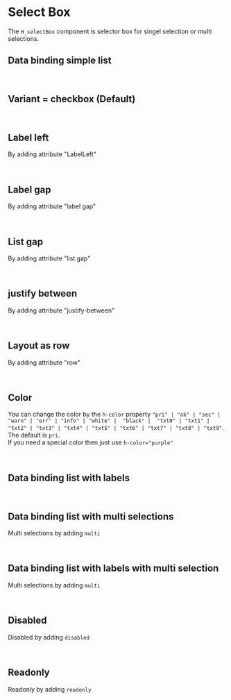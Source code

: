 # Select Box

The `H_selectBox` component is selector box for singel selection or multi selections.

## Data binding simple list

<hhl-live-editor title="" htmlCode='
      <template>
       <div class="flex items-center gap-4"> 
            <H_selectbox autofocus :list="[`nr1`, `nr2`, `nr3`]" v-model="selection" label="Selector"></H_selectbox>
            <H_input readonly v-model="selection" label="Selector"></H_input>
      </div>
      </template>
      <script>
            const selection = ref("nr2");
            return { selection }
      </script>
'>
</hhl-live-editor>

<br>

## Variant = checkbox (Default)

<hhl-live-editor title="" htmlCode='
    <template>
        <div class="flex items-center gap-4">
            <H_selectbox variant="checkbox" :list="[`nr1`, `nr2`, `nr3`]" v-model="selection" label="checkbox (Default)"></H_selectbox>
            <H_selectbox variant="radio" :list="[`nr1`, `nr2`, `nr3`]" v-model="selection" label="radio"></H_selectbox>
            <H_selectbox variant="switch" :list="[`nr1`, `nr2`, `nr3`]" v-model="selection" label="switch"></H_selectbox>
        </div>
    </template>
    <script>
    const selection = ref("nr2");
    return { selection }
    </script>
'>
</hhl-live-editor>

<br>

## Label left

By adding attribute "LabelLeft"

<hhl-live-editor title="" htmlCode='
      <template>
       <div class="flex items-center gap-4 "> 
            <H_selectbox label-left :list="[`nr1`, `nr2`, `nr3`]" v-model="selection" label="Selector"></H_selectbox>
            <H_input readonly v-model="selection" label="Selector"></H_input>
      </div>
      </template>
      <script>
            const selection = ref("nr2");
            return { selection }
      </script>
'>
</hhl-live-editor>

<br>

## Label gap

By adding attribute "label gap"

<hhl-live-editor title="" htmlCode='
      <template>
       <div class="flex items-center gap-4"> 
            <H_selectbox :list="[`nr1`, `nr2`, `nr3`]" label-gap="22px" v-model="selection" label="Selector"></H_selectbox>
            <H_input readonly v-model="selection" label="Selector"></H_input>
      </div>
      </template>
      <script>
            const selection = ref("nr2");
            return { selection }
      </script>
'>
</hhl-live-editor>

<br>

## List gap

By adding attribute "list gap"

<hhl-live-editor title="" htmlCode='
      <template>
       <div class="flex items-center gap-4"> 
            <H_selectbox :list="[`nr1`, `nr2`, `nr3`]" list-gap="2px" v-model="selection" label="Selector"></H_selectbox>
            <H_input readonly v-model="selection" label="Selector"></H_input>
      </div>
      </template>
      <script>
            const selection = ref("nr2");
            return { selection }
      </script>
'>
</hhl-live-editor>

<br>

## justify between

By adding attribute "justify-between"

<hhl-live-editor title="" htmlCode='
      <template>
       <div class="flex items-center gap-4"> 
            <H_selectbox justify-between :list="[`nr1`, `nr2`, `nr3`]" list-gap="2px" v-model="selection" label="justify-between"></H_selectbox>
            <H_input readonly v-model="selection" label="Selector"></H_input>
      </div>
      </template>
      <script>
            const selection = ref("nr2");
            return { selection }
      </script>
'>
</hhl-live-editor>

<br>

## Layout as row

By adding attribute "row"

<hhl-live-editor title="" htmlCode='
      <template>
       <div class="flex items-center gap-4"> 
            <H_selectbox  row :list="[`nr1`, `nr2`, `nr3`]" v-model="selection" label="Selector"></H_selectbox>
            <H_input readonly v-model="selection" label="Selector"></H_input>
      </div>
      </template>
      <script>
            const selection = ref("nr2");
            return { selection }
      </script>
'>
</hhl-live-editor>

<br>

## Color

You can change the color by the `h-color` property `"pri" | "ok" | "sec" | "warn" | "err" | "info" | "white" |  "black" |  "txt0" | "txt1" | "txt2" | "txt3" | "txt4" | "txt5" | "txt6" | "txt7" | "txt8" | "txt9"`. <br>
The default is `pri`.<br>
If you need a special color then just use `h-color="purple"`

<hhl-live-editor title="" htmlCode='
    <template>
            <div class="flex items-center gap-4">
            <H_selectbox :list="[`nr1`, `nr2`, `nr3`]" v-model="selection" h-color="var(--color-pri)" label="pri"></H_selectbox>
            <H_selectbox :list="[`nr1`, `nr2`, `nr3`]" v-model="selection" h-color="var(--color-ok)"></H_selectbox>
            <H_selectbox :list="[`nr1`, `nr2`, `nr3`]" v-model="selection" h-color="var(--color-sec)" label="sec"></H_selectbox>
            <H_selectbox :list="[`nr1`, `nr2`, `nr3`]" v-model="selection" h-color="var(--color-warn)" label="warn"></H_selectbox>
            <H_selectbox :list="[`nr1`, `nr2`, `nr3`]" v-model="selection" h-color="var(--color-err)" label="err"></H_selectbox>
            <H_selectbox :list="[`nr1`, `nr2`, `nr3`]" v-model="selection" h-color="var(--color-info)" label="info"></H_selectbox>
            <H_selectbox :list="[`nr1`, `nr2`, `nr3`]" v-model="selection" h-color="black" label="black"></H_selectbox>
            <H_selectbox :list="[`nr1`, `nr2`, `nr3`]" v-model="selection" h-color="var(--color-txt3)" label="txt3"></H_selectbox>
            <H_selectbox :list="[`nr1`, `nr2`, `nr3`]" v-model="selection" h-color="var(--color-txt6)" label="txt6"></H_selectbox>
            <H_selectbox :list="[`nr1`, `nr2`, `nr3`]" v-model="selection" h-color="purple" label="purple"></H_selectbox>
        </div>
    </template>
    <script>
    const selection = ref("nr2");
    return { selection }
    </script>
'>
</hhl-live-editor>

<br>

## Data binding list with labels

<hhl-live-editor title="" htmlCode='
      <template>
       <div class="flex items-center gap-4">
            <H_selectbox 
            :list="[
                        {value:`nr1`, label: `Number 1`},
                        {value:`nr2`, label: `Number 2`},
                        {value:`nr3`, label: `Number 3`}
                        ]" 
            v-model="selection" label="Selector">
            </H_selectbox>
            <H_input readonly v-model="selection" label="Value"></H_input>
      </div>
      </template>
      <script>
            const selection = ref("nr2");
            return { selection }
      </script>
'>
</hhl-live-editor>

<br>

## Data binding list with multi selections

Multi selections by adding `multi`

<hhl-live-editor title="" htmlCode='
      <template>
       <div class="flex items-center gap-4"> 
            <H_selectbox multi
                  :list="[`nr1`, `nr2`, `nr3`]" 
                  v-model="selection" label="Selector">
            </H_selectbox>
            <H_input readonly v-model="selection" label="Value"></H_input>
      </div>
      </template>
      <script>
            const selection = ref("nr2");
            return { selection }
      </script>
'>
</hhl-live-editor>

<br>

## Data binding list with labels with multi selection

Multi selections by adding `multi`

<hhl-live-editor title="" htmlCode='
      <template>
       <div class="flex items-center gap-4"> 
            <H_selectbox multi
            :list="[
                        {value:`nr1`, label: `Number 1`},
                        {value:`nr2`, label: `Number 2`},
                        {value:`nr3`, label: `Number 3`}
                        ]" 
            v-model="selection" label="Selector">
            </H_selectbox>
            <H_input readonly v-model="selection" label="Value"></H_input>
      </div>
      </template>
      <script>
            const selection = ref("nr2");
            return { selection }
      </script>
'>
</hhl-live-editor>

<br>

## Disabled

Disabled by adding `disabled`

<hhl-live-editor title="" htmlCode='
      <template>
       <div class="flex items-center gap-4"> 
            <H_selectbox disabled
                  :list="[`nr1`, `nr2`, `nr3`]" 
                  v-model="selection" label="Selector">
            </H_selectbox>
            <H_input readonly v-model="selection" label="Value"></H_input>
      </div>
      </template>
      <script>
            const selection = ref("nr2");
            return { selection }
      </script>
'>
</hhl-live-editor>

<br>

## Readonly

Readonly by adding `readonly`

<hhl-live-editor title="" htmlCode='
      <template>
       <div class="flex items-center gap-4"> 
            <H_selectbox readonly
                  :list="[`nr1`, `nr2`, `nr3`]" 
                  v-model="selection" label="Selector">
            </H_selectbox>
            <H_input readonly v-model="selection" label="Value"></H_input>
      </div>
      </template>
      <script>
            const selection = ref("nr2");
            return { selection }
      </script>
'>
</hhl-live-editor>

<br>
